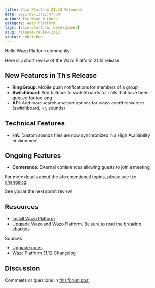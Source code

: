 ```yaml
---
title: Wazo Platform 21.12 Released
date: 2021-09-13T12:47:00
author: The Wazo Authors
category: Wazo Platform
tags: [wazo-platform, development]
slug: release-review-2112
status: published
---
```


Hello Wazo Platform community!

Here is a short review of the Wazo Platform 21.12 release.

## New Features in This Release

- **Ring Group**: Mobile push notifications for members of a group
- **Switchboard**: Add fallback to switchboards for calls that have been queued for too long
- **API**: Add more search and sort options for wazo-confd resources (switchboard, ivr, sounds)

## Technical Features

- **HA**: Custom sounds files are now synchronized in a High Availability environment

## Ongoing Features

- **Conference**: External conferences allowing guests to join a meeting

For more details about the aforementioned topics, please see the [changelog](https://wazo-dev.atlassian.net/issues/?jql=project%3DWAZO%20AND%20fixVersion%3D21.12).

See you at the next sprint review!

## Resources

- [Install Wazo Platform](/use-cases)
- [Upgrade Wazo and Wazo Platform](/uc-doc/upgrade/). Be sure to read the
  [breaking changes](/uc-doc/upgrade/upgrade_notes#21-12)

Sources:

- [Upgrade notes](/uc-doc/upgrade/upgrade_notes#21-12)
- [Wazo Platform 21.12 Changelog](https://wazo-dev.atlassian.net/issues/?jql=project%3DWAZO%20AND%20fixVersion%3D21.12)

## Discussion

Comments or questions in
[this forum post](https://wazo-platform.discourse.group/t/blog-wazo-platform-21-12-released).
